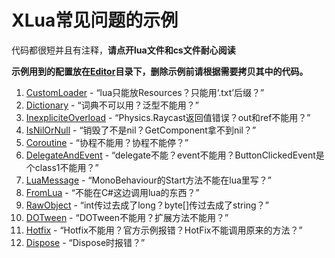 # XLua常见问题的示例

代码都很短并且有注释，**请点开lua文件和cs文件耐心阅读**

**示例用到的配置放在[Editor](Editor)目录下，删除示例前请根据需要拷贝其中的代码。**

1. [CustomLoader](00_CustomLoader) - “lua只能放Resources？只能用‘.txt’后缀？”
1. [Dictionary](01_Dictionary) - “词典不可以用？泛型不能用？”
1. [InexpliciteOverload](02_InexpliciteOverload) - “Physics.Raycast返回值错误？out和ref不能用？”
1. [IsNilOrNull](03_IsNilOrNull) - “销毁了不是nil？GetComponent拿不到nil？”
1. [Coroutine](04_Coroutine) - “协程不能用？协程不能停？”
1. [DelegateAndEvent](05_DelegateAndEvent) - “delegate不能？event不能用？ButtonClickedEvent是个class1不能用？”
1. [LuaMessage](06_LuaMessage) - “MonoBehaviour的Start方法不能在lua里写？”
1. [FromLua](07_FromLua) - “不能在C#这边调用lua的东西？”
1. [RawObject](08_RawObject) - “int传过去成了long？byte[]传过去成了string？”
1. [DOTween](09_DOTween) - “DOTween不能用？扩展方法不能用？”
1. [Hotfix](10_Hotfix) - “Hotfix不能用？官方示例报错？HotFix不能调用原来的方法？”
1. [Dispose](11_Dispose) - “Dispose时报错？”
